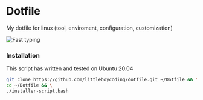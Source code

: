 # Dotfile
My dotfile for linux (tool, enviroment, configuration, customization)

![Fast typing](https://media.giphy.com/media/HoffxyN8ghVuw/source.gif)

### Installation

This script has written and tested on Ubuntu 20.04

```bash
git clone https://github.com/littleboycoding/dotfile.git ~/Dotfile && \
cd ~/Dotfile && \
./installer-script.bash
```
